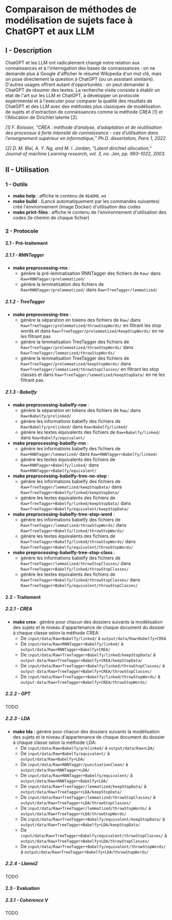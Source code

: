 # Comparaison de méthodes de modélisation de sujets face à ChatGPT et aux LLM
## I - Description
ChatGPT et les LLM ont radicalement changé notre relation aux connaissances et à l'interrogation des bases de connaissances : on ne demande plus à Google d'afficher le résumé Wikipedia d'un mot clé, mais on pose directement la question à ChatGPT (ou un assistant similaire). D'autres usages offrent autant d'opportunités : on peut demander à ChatGPT de résumer des textes. La recherche visée consiste à établir un état de l'art sur les LLM et ChatGPT, à développer un protocole expérimental et à l'exécuter pour comparer la qualité des résultats de ChatGPT et des LLM avec des méthodes plus classiques de modélisation de sujets et d'extraction de connaissances comme la méthode CREA [1] et l'Allocation de Dirichlet latente [2].

*[1]  F. Boissier, “CREA : méthode d’analyse, d’adaptation et de réutilisation des processus à forte intensité de connaissance - cas d’utilisation dans l’enseignement supérieur en informatique,” Ph.D. dissertation, Paris 1, 2022.*

*[2] D. M. Blei, A. Y. Ng, and M. I. Jordan, “Latent dirichlet allocation,” Journal of machine Learning research, vol. 3, no. Jan, pp. 993–1022, 2003.*

## II - Utilisation
### 1 - Outils
- **make help** : affiche le contenu de `README.md`
- **make build** : (Lancé automatiquement par les commandes suivantes) créé l'environnement (image Docker) d'utilisation des codes
- **make print-files** : affiche le contenu de l'environnement d'utilisation des codes (le chemin de chaque fichier)
### 2 - Protocole
#### 2.1 - Pré-traitement
##### 2.1.1 - RNNTagger
- **make preprocessing-rnn** :
    - génère la pré-lemmatisation RNNTagger des fichiers de `Raw/` dans `Raw+RNNTagger/prelemmatized/`
    - génère la lemmatisation des fichiers de `Raw+RNNTagger/prelemmatized/` dans `Raw+TreeTagger/lemmatized/`
##### 2.1.2 - TreeTagger
- **make preprocessing-tree** :
    - génère la séparation en tokens des fichiers de `Raw/` dans `Raw+TreeTagger/prelemmatized/throwStopWords/` en filtrant les stop words et dans `Raw+TreeTagger/prelemmatized/keepStopWords/` en ne les filtrant pas
    - génère la lemmatisation TreeTagger des fichiers de `Raw+TreeTagger/prelemmatized/throwStopWords/` dans `Raw+TreeTagger/lemmatized/throwStopWords/`
    - génère la lemmatisation TreeTagger des fichiers de `Raw+TreeTagger/prelemmatized/keepStopWords/` dans `Raw+TreeTagger/lemmatized/throwStopClasses/` en filtrant les stop classes et dans `Raw+TreeTagger/lemmatized/keepStopData/` en ne les filtrant pas.
##### 2.1.3 - Babelfy
- **make preprocessing-babelfy-raw** :
    - génère la séparation en tokens des fichiers de `Raw/` dans `Raw+Babelfy/prelinked/`
    - génère les informations babelfy des fichiers de `Raw+Babelfy/prelinked/` dans `Raw+Babelfy/linked/`
    - génère les textes équivalents des fichiers de `Raw+Babelfy/linked/` dans `Raw+Babelfy/equivalent/`
- **make preprocessing-babelfy-rnn** :
    - génère les informations babelfy des fichiers de `Raw+RNNTagger/lemmatized/` dans `Raw+RNNTagger+Babelfy/linked/`
    - génère les textes équivalents des fichiers de `Raw+RNNTagger+Babelfy/linked/` dans `Raw+RNNTagger+Babelfy/equivalent/`
- **make preprocessing-babelfy-tree-no-stop** :
    - génère les informations babelfy des fichiers de `Raw+TreeTagger/lemmatized/keepStopData/` dans `Raw+TreeTagger+Babelfy/linked/keepStopData/`
    - génère les textes équivalents des fichiers de `Raw+TreeTagger+Babelfy/linked/keepStopData/` dans `Raw+TreeTagger+Babelfy/equivalent/keepStopData/`
- **make preprocessing-babelfy-tree-stop-word** :
    - génère les informations babelfy des fichiers de `Raw+TreeTagger/lemmatized/throwStopWords/` dans `Raw+TreeTagger+Babelfy/linked/throwStopWords/`
    - génère les textes équivalents des fichiers de `Raw+TreeTagger+Babelfy/linked/throwStopWords/` dans `Raw+TreeTagger+Babelfy/equivalent/throwStopWords/`
- **make preprocessing-babelfy-tree-stop-class** :
    - génère les informations babelfy des fichiers de `Raw+TreeTagger/lemmatized/throwStopClasses/` dans `Raw+TreeTagger+Babelfy/linked/throwStopClasses/`
    - génère les textes équivalents des fichiers de `Raw+TreeTagger+Babelfy/linked/throwStopClasses/` dans `Raw+TreeTagger+Babelfy/equivalent/throwStopClasses/`
#### 2.2 - Traitement
##### 2.2.1 - CREA
- **make crea** :
    génère pour chacun des dossiers suivants la modélisation des sujets et le niveau d'appartenance de chaque document du dossier à chaque classe selon la méthode CREA:
    - De `input/data/Raw+Babelfy/linked/` à `output/data/Raw+Babelfy+CREA`
    - De `input/data/Raw+RNNTagger+Babelfy/linked/` à `output/data/Raw+RNNTagger+Babelfy+CREA/`
    - De `input/data/Raw+TreeTagger+Babelfy/linked/keepStopData/` à `output-data/Raw+TreeTagger+Babelfy+CREA/keepStopData/`
    - De `input/data/Raw+TreeTagger+Babelfy/linked/throwStopClasses/` à `output-data/Raw+TreeTagger+Babelfy+CREA/throwStopClasses/`
    - De `input/data/Raw+TreeTagger+Babelfy/linked/throwStopWords/` à `output-data/Raw+TreeTagger+Babelfy+CREA/throwStopWords/`
##### 2.2.2 - GPT
TODO
##### 2.2.3 - LDA
- **make lda** :
    génère pour chacun des dossiers suivants la modélisation des sujets et le niveau d'appartenance de chaque document du dossier à chaque classe selon la méthode LDA:
    - De `input/data/Raw+Babelfy/prelinked/` à `output/data/Raw+LDA/`
    - De `input/data/Raw+Babelfy/equivalent/` à `output/data/Raw+Babelfy+LDA/`
    - De `input/data/Raw+RNNTagger/punctuationClean/` à `output/data/Raw+RNNTagger+LDA/`
    - De `input/data/Raw+RNNTagger+Babelfy/equivalent/` à `output/data/Raw+RNNTagger+Babelfy+LDA/`
    - De `input/data/Raw+TreeTagger/lemmatized/keepStopData/` à `output/data/Raw+TreeTagger+LDA/keepStopData/`
    - De `input/data/Raw+TreeTagger/lemmatized/throwStopClasses/` à `output/data/Raw+TreeTagger+LDA/throwStopClasses/`
    - De `input/data/Raw+TreeTagger/lemmatized/throwStopWords/` à `output/data/Raw+TreeTagger+LDA/throwStopWords/`
    - De `input/data/Raw+TreeTagger+Babelfy/equivalent/keepStopData/` à `output/data/Raw+TreeTagger+Babelfy+LDA/keepStopData/`
    - De `input/data/Raw+TreeTagger+Babelfy/equivalent/throwStopClasses/` à `output/data/Raw+TreeTagger+Babelfy+LDA/throwStopClasses/`
    - De `input/data/Raw+TreeTagger+Babelfy/equivalent/throwStopWords/` à `output/data/Raw+TreeTagger+Babelfy+LDA/throwStopWords/`
##### 2.2.4 - Llama2
TODO
#### 2.3 - Evaluation
##### 2.3.1 - Cohérence V
TODO